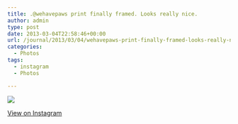 ```yaml
---
title: .@wehavepaws print finally framed. Looks really nice.
author: admin
type: post
date: 2013-03-04T22:58:46+00:00
url: /journal/2013/03/04/wehavepaws-print-finally-framed-looks-really-nice/
categories:
  - Photos
tags:
  - instagram
  - Photos

---
```

![][1]

<p class="view-instagram">
  <a href="http://instagr.am/p/WdARQnKll8/">View on Instagram</a>
</p>

 [1]: http://lobban.org/wordpress//HLIC/a7f68498513cec0992adf918ea2057db.jpg